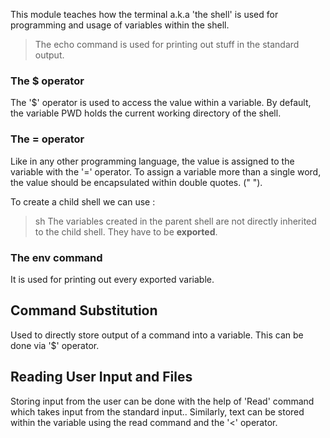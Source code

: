 This module teaches how the terminal a.k.a 'the shell' is used for programming and usage of variables within the shell.

> The echo command is used for printing out stuff in the standard output.

### The $ operator
The '$' operator is used to access the value within a variable. By default, the variable PWD holds the current working directory of the shell.

### The = operator
Like in any other programming language, the value is assigned to the variable with the '=' operator.
To assign a variable more than a single word, the value should be encapsulated within double quotes. (" ").

 To create a child shell we can use :
> sh
The variables created in the parent shell are not directly inherited to the child shell. They have to be **exported**.

### The env command
It is used for printing out every exported variable.

## Command Substitution
Used to directly store output of a command into a variable. This can be done via '$' operator.

## Reading User Input and Files
Storing input from the user can be done with the help of 'Read' command which takes input from the standard input..
Similarly, text can be stored within the variable using the read command and the '<' operator. 
